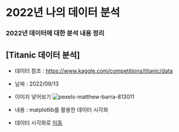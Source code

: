 # 2022년 나의 데이터 분석 
### 2022년 데이터에 대한 분석 내용 정리

## [Titanic 데이터 분석]
  * 데이터 참조 : https://www.kaggle.com/competitions/titanic/data
  * 날짜 : 2022/09/13
  * 이미지 넣어보기
  ![pexels-matthew-barra-813011](https://user-images.githubusercontent.com/57980370/189792307-639d4d5f-cf34-4947-9ec0-54e5b08e7080.jpg)

  * 내용 : matplotlib를 활용한 데이터 시각화
  * 데이터 시각화로 [이동]('notebook7c6a119a77.ipynb')
  
